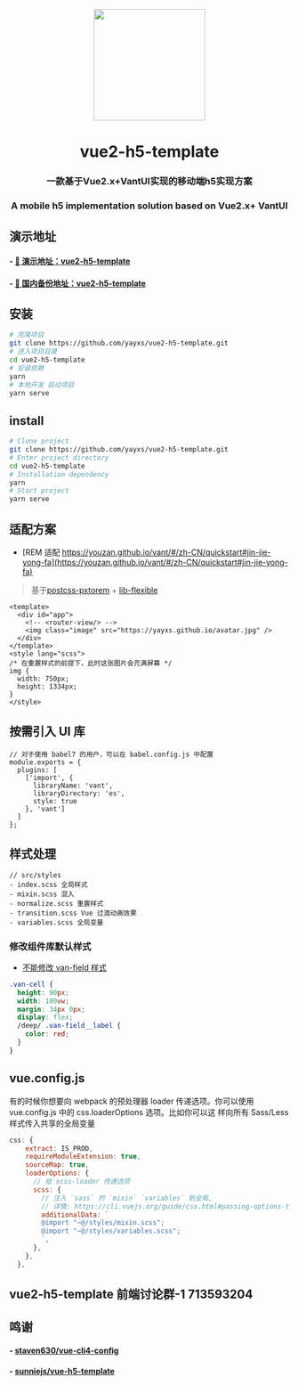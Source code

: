<div align="center"><img width="200" src=""/>
<h1> vue2-h5-template</h1>
<h3>一款基于Vue2.x+VantUI实现的移动端h5实现方案</h3>
<h3>A mobile h5 implementation solution based on Vue2.x+ VantUI</h3>
</div>

## 演示地址

#### - [🚀 演示地址：vue2-h5-template]()

#### - [🚀 国内备份地址：vue2-h5-template]()


## 安装

```bash
# 克隆项目
git clone https://github.com/yayxs/vue2-h5-template.git
# 进入项目目录
cd vue2-h5-template
# 安装依赖
yarn
# 本地开发 启动项目
yarn serve
```

## install

```bash
# Clone project
git clone https://github.com/yayxs/vue2-h5-template.git
# Enter project directory
cd vue2-h5-template
# Installation dependency
yarn
# Start project
yarn serve
```

## 适配方案

- [REM 适配 https://youzan.github.io/vant/#/zh-CN/quickstart#jin-jie-yong-fa](https://youzan.github.io/vant/#/zh-CN/quickstart#jin-jie-yong-fa)

> 基于[postcss-pxtorem](https://github.com/cuth/postcss-pxtorem) + [lib-flexible](https://github.com/amfe/lib-flexible)

```vue
<template>
  <div id="app">
    <!-- <router-view/> -->
    <img class="image" src="https://yayxs.github.io/avatar.jpg" />
  </div>
</template>
<style lang="scss">
/* 在重置样式的前提下，此时这张图片会充满屏幕 */
img {
  width: 750px;
  height: 1334px;
}
</style>
```

## 按需引入 UI 库

```
// 对于使用 babel7 的用户，可以在 babel.config.js 中配置
module.exports = {
  plugins: [
    ['import', {
      libraryName: 'vant',
      libraryDirectory: 'es',
      style: true
    }, 'vant']
  ]
};
```

## 样式处理

```
// src/styles
- index.scss 全局样式
- mixin.scss 混入
- normalize.scss 重置样式
- transition.scss Vue 过渡动画效果
- variables.scss 全局变量
```

### 修改组件库默认样式

- [不能修改 van-field 样式](https://github.com/youzan/vant/issues/6131)

```scss
.van-cell {
  height: 90px;
  width: 100vw;
  margin: 34px 0px;
  display: flex;
  /deep/ .van-field__label {
    color: red;
  }
}
```

## vue.config.js

有的时候你想要向 webpack 的预处理器 loader 传递选项。你可以使用 vue.config.js 中的 css.loaderOptions 选项。比如你可以这
样向所有 Sass/Less 样式传入共享的全局变量

```js
css: {
    extract: IS_PROD,
    requireModuleExtension: true,
    sourceMap: true,
    loaderOptions: {
      // 给 scss-loader 传递选项
      scss: {
        // 注入 `sass` 的 `mixin` `variables` 到全局,
        // 详情: https://cli.vuejs.org/guide/css.html#passing-options-to-pre-processor-loaders
        additionalData: `
        @import "~@/styles/mixin.scss";
        @import "~@/styles/variables.scss";
        `,
      },
    },
  },
```

## vue2-h5-template 前端讨论群-1 713593204

## 鸣谢

#### - [staven630/vue-cli4-config](https://github.com/staven630/vue-cli4-config)

#### - [sunniejs/vue-h5-template](https://github.com/sunniejs/vue-h5-template)